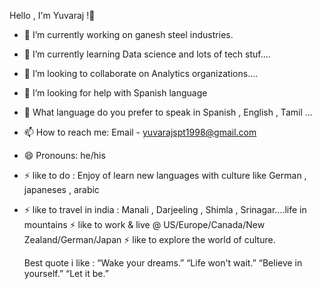  Hello , I'm Yuvaraj !👋
- 🔭 I’m currently working on ganesh steel industries.
- 🌱 I’m currently learning  Data science and lots of tech stuf....
- 👯 I’m looking to collaborate on Analytics organizations....
- 🤔 I’m looking for help with Spanish language 
- 💬 What language do you prefer to speak in Spanish , English , Tamil ...
- 📫 How to reach me: Email - yuvarajspt1998@gmail.com 
- 😄 Pronouns: he/his
- ⚡ like to do  : Enjoy of learn new languages with culture like German , japaneses , arabic 
- ⚡ like to travel in india : Manali , Darjeeling , Shimla , Srinagar....life in mountains 
  ⚡ like to work & live @ US/Europe/Canada/New Zealand/German/Japan 
  ⚡ like to explore the world of culture.
  
  Best quote i like  :  “Wake your dreams.” “Life won't wait.” “Believe in yourself.” “Let it be.”
  
  
